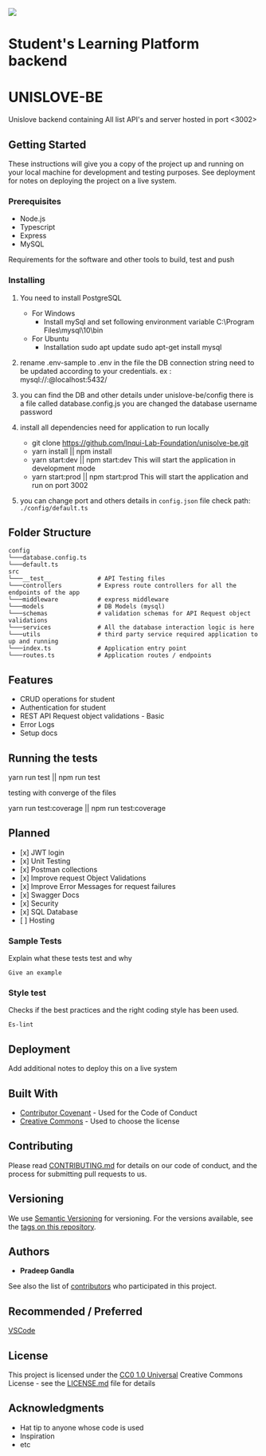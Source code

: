 ![](https://codebuild.ap-south-1.amazonaws.com/badges?uuid=eyJlbmNyeXB0ZWREYXRhIjoibngrZm9wOWpSTzVmMDc2b04vaWM2MnJZallaWHBReUIyQVhDNi9wZDNHUGk0a1UrYVllNnVHQm5FMzkyUXMrN2Qyd2h4ekRSdHhCYTRmSFVGRVViVXUwPSIsIml2UGFyYW1ldGVyU3BlYyI6InpVeDR2dkU4dnZ2V0JaMkQiLCJtYXRlcmlhbFNldFNlcmlhbCI6Mn0%3D&branch=develop)
# Student's Learning Platform backend

# UNISLOVE-BE

Unislove backend containing All list API's and server hosted in port <3002>

## Getting Started

These instructions will give you a copy of the project up and running on
your local machine for development and testing purposes. See deployment
for notes on deploying the project on a live system.

### Prerequisites

- Node.js 
- Typescript 
- Express
- MySQL

Requirements for the software and other tools to build, test and push 

### Installing

1. You need to install PostgreSQL
   - For Windows
     - Install mySql and set following environment variable C:\Program Files\mysql\10\bin
   - For Ubuntu
     - Installation 
        sudo apt update 
        sudo apt-get install mysql
  
2. rename .env-sample to .env in the file the DB connection string need to be updated according to your credentials. ex : mysql://<YourUserName>:<YourPassword>@localhost:5432/<YourDatabase>

3. you can find the DB and other details under unislove-be/config there is a file called database.config.js you are changed the database username password

4. install all dependencies need for application to run locally 
   - git clone https://github.com/Inqui-Lab-Foundation/unisolve-be.git
   - yarn install || npm install
   - yarn start:dev || npm start:dev This will start the application in development mode
   - yarn start:prod || npm start:prod  This will start the application and run on port 3002

5. you can change port and others details in `config.json` file check path: `./config/default.ts`

## Folder Structure

```
config
└───database.config.ts
└───default.ts
src
└───__test__             # API Testing files
└───controllers          # Express route controllers for all the endpoints of the app
└───middleware           # express middleware
└───models               # DB Models (mysql)
└───schemas              # validation schemas for API Request object validations
└───services             # All the database interaction logic is here
└───utils                # third party service required application to up and running
└───index.ts             # Application entry point
└───routes.ts            # Application routes / endpoints

```
## Features

- CRUD operations for student
- Authentication for student
- REST API Request object validations - Basic
- Error Logs
- Setup docs

## Running the tests

yarn run test || npm run test

testing with converge of the files

yarn run test:coverage || npm run test:coverage

## Planned

- \[x] JWT login
- \[x] Unit Testing
- \[x] Postman collections
- \[x] Improve request Object Validations
- \[x] Improve Error Messages for request failures
- \[x] Swagger Docs
- \[x] Security
- \[x] SQL Database
- \[ ] Hosting


### Sample Tests

Explain what these tests test and why

    Give an example

### Style test

Checks if the best practices and the right coding style has been used.

    Es-lint

## Deployment

Add additional notes to deploy this on a live system

## Built With

  - [Contributor Covenant](https://www.contributor-covenant.org/) - Used
    for the Code of Conduct
  - [Creative Commons](https://creativecommons.org/) - Used to choose
    the license

## Contributing

Please read [CONTRIBUTING.md](CONTRIBUTING.md) for details on our code
of conduct, and the process for submitting pull requests to us.

## Versioning

We use [Semantic Versioning](http://semver.org/) for versioning. For the versions
available, see the [tags on this
repository](https://github.com/PurpleBooth/a-good-readme-template/tags).

## Authors

  - **Pradeep Gandla**

See also the list of
[contributors](https://github.com/PurpleBooth/a-good-readme-template/contributors)
who participated in this project.

## Recommended / Preferred

[VSCode](https://code.visualstudio.com/download)

## License

This project is licensed under the [CC0 1.0 Universal](LICENSE.md)
Creative Commons License - see the [LICENSE.md](LICENSE.md) file for
details

## Acknowledgments

  - Hat tip to anyone whose code is used
  - Inspiration
  - etc
